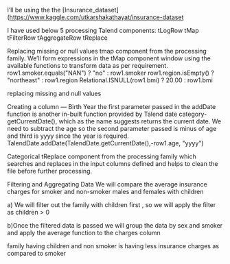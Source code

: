 
I’ll be using the the [Insurance_dataset](https://www.kaggle.com/utkarshakathayat/insurance-dataset

I have used below 5 processing Talend components:
tLogRow
tMap
tFilterRow
tAggregateRow
tReplace

Replacing missing or null values
tmap component from the processing family. We’ll form expressions in the tMap component window using the available functions to transform data as per requirement.
row1.smoker.equals("NAN") ? "no" : row1.smoker
row1.region.isEmpty() ? "northeast" : row1.region
Relational.ISNULL(row1.bmi) ? 20.00 : row1.bmi

replacing missing and null values

Creating a column — Birth Year
the first parameter passed in the addDate function is another in-built function provided by Talend date category- getCurrentDate(), which as the name suggests returns the current date. We need to subtract the age so the second parameter passed is minus of age and third is yyyy since the year is required.
TalendDate.addDate(TalendDate.getCurrentDate(),-row1.age, "yyyy")

Categorical
tReplace component from the processing family which searches and replaces in the input columns defined and helps to clean the file before further processing.


Filtering and Aggregating Data
We will compare the average insurance charges for smoker and non-smoker males and females with children

a) We will filter out the family with children first , so we will apply the filter as children > 0

b)Once the filtered data is passed we will group the data by sex and smoker and apply the average function to the charges column

family having children and non smoker is having less insurance charges as compared to smoker


